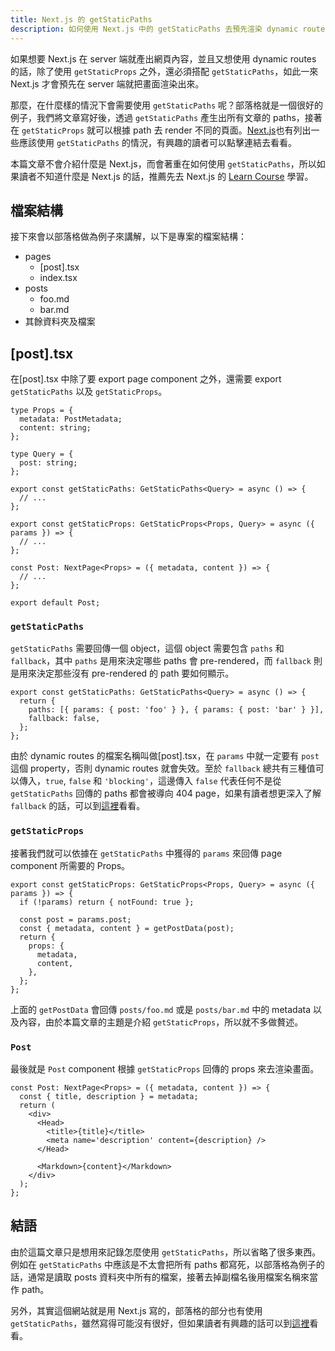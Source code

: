 ```yaml
---
title: Next.js 的 getStaticPaths
description: 如何使用 Next.js 中的 getStaticPaths 去預先渲染 dynamic routes 畫面。
---
```


如果想要 Next.js 在 server 端就產出網頁內容，並且又想使用 dynamic routes 的話，除了使用 `getStaticProps` 之外，還必須搭配 `getStaticPaths`，如此一來 Next.js 才會預先在 server 端就把畫面渲染出來。

那麼，在什麼樣的情況下會需要使用 `getStaticPaths` 呢？部落格就是一個很好的例子，我們將文章寫好後，透過 `getStaticPaths` 產生出所有文章的 paths，接著在 `getStaticProps` 就可以根據 path 去 render 不同的頁面。[Next.js](https://nextjs.org/docs/basic-features/data-fetching/get-static-paths#when-should-i-use-getstaticpaths)也有列出一些應該使用 `getStaticPaths` 的情況，有興趣的讀者可以點擊連結去看看。

本篇文章不會介紹什麼是 Next.js，而會著重在如何使用 `getStaticPaths`，所以如果讀者不知道什麼是 Next.js 的話，推薦先去 Next.js 的 [Learn Course](https://nextjs.org/learn/basics/create-nextjs-app) 學習。

## 檔案結構

接下來會以部落格做為例子來講解，以下是專案的檔案結構：

- pages
  - [post].tsx
  - index.tsx
- posts
  - foo.md
  - bar.md
- 其餘資料夾及檔案

## [post].tsx

在[post].tsx 中除了要 export page component 之外，還需要 export `getStaticPaths` 以及 `getStaticProps`。

```tsx
type Props = {
  metadata: PostMetadata;
  content: string;
};

type Query = {
  post: string;
};

export const getStaticPaths: GetStaticPaths<Query> = async () => {
  // ...
};

export const getStaticProps: GetStaticProps<Props, Query> = async ({ params }) => {
  // ...
};

const Post: NextPage<Props> = ({ metadata, content }) => {
  // ...
};

export default Post;
```

### `getStaticPaths`

`getStaticPaths` 需要回傳一個 object，這個 object 需要包含 `paths` 和 `fallback`，其中 `paths` 是用來決定哪些 paths 會 pre-rendered，而 `fallback` 則是用來決定那些沒有 pre-rendered 的 path 要如何顯示。

```tsx
export const getStaticPaths: GetStaticPaths<Query> = async () => {
  return {
    paths: [{ params: { post: 'foo' } }, { params: { post: 'bar' } }],
    fallback: false,
  };
};
```

由於 dynamic routes 的檔案名稱叫做[post].tsx，在 `params` 中就一定要有 `post` 這個 property，否則 dynamic routes 就會失效。至於 `fallback` 總共有三種值可以傳入，`true`, `false` 和 `'blocking'`，這邊傳入 `false` 代表任何不是從 `getStaticPaths` 回傳的 paths 都會被導向 404 page，如果有讀者想更深入了解 `fallback` 的話，可以到[這裡](https://nextjs.org/docs/api-reference/data-fetching/get-static-paths#fallback-false)看看。

### `getStaticProps`

接著我們就可以依據在 `getStaticPaths` 中獲得的 `params` 來回傳 page component 所需要的 Props。

```tsx
export const getStaticProps: GetStaticProps<Props, Query> = async ({ params }) => {
  if (!params) return { notFound: true };

  const post = params.post;
  const { metadata, content } = getPostData(post);
  return {
    props: {
      metadata,
      content,
    },
  };
};
```

上面的 `getPostData` 會回傳 `posts/foo.md` 或是 `posts/bar.md` 中的 metadata 以及內容，由於本篇文章的主題是介紹 `getStaticProps`，所以就不多做贅述。

### `Post`

最後就是 `Post` component 根據 `getStaticProps` 回傳的 props 來去渲染畫面。

```tsx
const Post: NextPage<Props> = ({ metadata, content }) => {
  const { title, description } = metadata;
  return (
    <div>
      <Head>
        <title>{title}</title>
        <meta name='description' content={description} />
      </Head>

      <Markdown>{content}</Markdown>
    </div>
  );
};
```

## 結語

由於這篇文章只是想用來記錄怎麼使用 `getStaticPaths`，所以省略了很多東西。例如在 `getStaticPaths` 中應該是不太會把所有 paths 都寫死，以部落格為例子的話，通常是讀取 posts 資料夾中所有的檔案，接著去掉副檔名後用檔案名稱來當作 path。

另外，其實這個網站就是用 Next.js 寫的，部落格的部分也有使用 `getStaticPaths`，雖然寫得可能沒有很好，但如果讀者有興趣的話可以到[這裡](https://github.com/jason89521/personal-website)看看。
